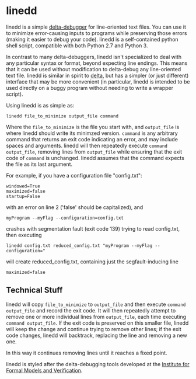 linedd
==============

linedd is a simple [delta-debugger](http://en.wikipedia.org/wiki/Delta_Debugging) for line-oriented text files. You can use it to minimize error-causing inputs to programs while preserving those errors (making it easier to debug your code). linedd is a self-contained python shell script, compatible with both Python 2.7 and Python 3.

In contrast to many delta-debuggers, linedd isn't specialized to deal with any particular syntax or format, beyond expecting line endings. This means that it can be used without modification to delta-debug any line-oriented text file. linedd is similar in spirit to [delta](http://delta.tigris.org), but has a simpler (or just different) interface that may be more convenient (in particular, linedd is intended to be used directly on a buggy program without needing to write a wrapper script).

Using linedd is as simple as:

    linedd file_to_minimize output_file command

Where the ```file_to_minimize``` is the file you start with, and ```output_file``` is where linedd should write its minimzed version. ```command``` is any arbitrary command that returns an exit code indicating an error, and may include spaces and arguments. linedd will then repeatedly execute ```command output_file```, removing lines from ```output_file``` while ensuring that the exit code of ```command``` is unchanged. linedd assumes that the command expects the file as its last argument. 

For example, if you have a configuration file "config.txt":

    windowed=True
    maximized=false
    startup=False

with an error on line 2 ('false' should be capitalized), and

    myProgram --myFlag --configuration=config.txt 

crashes with segmentation fault (exit code 139) trying to read config.txt, then executing 

    linedd config.txt reduced_config.txt "myProgram --myFlag --configuration="
    
will create reduced_config.txt, containing just the segfault-inducing line

    maximized=false
    
Technical Stuff
---------------

linedd will copy ```file_to_minimize``` to ```output_file``` and then execute ```command output_file``` and record the exit code. It will then repeatedly attempt to remove one or more individual lines
from ```output_file```, each time executing ```command output_file```. If the exit code is preserved on this smaller file, linedd will keep the change and continue trying to remove other lines; if the exit code changes, linedd will backtrack, replacing the line and removing a new one. 

In this way it continues removing lines until it reaches a fixed point.

linedd is styled after the delta-debugging tools developed at the [Institute for Formal Models and Verification](http://fmv.jku.at/fuzzddtools). 
